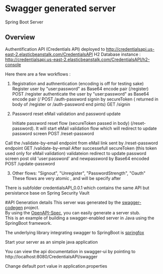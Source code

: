 # Swagger generated server

Spring Boot Server 


## Overview  


Authentification API  (Credentials API) deployed to 
http://credentialsapi.us-east-2.elasticbeanstalk.com/CredentialsAPI
H2 Database instance :
http://credentialsapi.us-east-2.elasticbeanstalk.com/CredentialsAPI/h2-console

Here there are a few workflows :

1) Registration and authnentication (encoding is off for testing sake)
	 Register user by  "user:password" as Base64 encode pair (/register)
POST /register
 authenticate the user by   "user:password" as Base64 encode pair (/
POST /auth-password
signin by secureToken ( returned in body of /register or  /auth-password end pints)
GET /signin

2) Password reset eMail validation  and password update

	Initiate password reset flow (secureToken passed in body)  (/reset-password).  It will start eMail validation flow which will redirect to update password screen
POST /reset-password 

Call the /validate-by-email endpoint  from eMail link sent by /reset-password endpoint
GET /validate-by-email
    After successefull secureToken (this token used only for eMail validation) validateion redirect to update password screen post old 'user:password' and newpassword  by Base64 encoded 
POST /update-password

3) Other flows: "Signout", "Unregister", "PasswordStrength", "Oauth"
	These flows are very atomic , and will be specify after

There is subfolder credentialsAPI_0.0.1 which contains the same API but persistance base on Spring Security Vault 

#API Generation details
This server was generated by the [swagger-codegen](https://github.com/swagger-api/swagger-codegen) project.  
By using the [OpenAPI-Spec](https://github.com/swagger-api/swagger-core), you can easily generate a server stub.  
This is an example of building a swagger-enabled server in Java using the SpringBoot framework.  

The underlying library integrating swagger to SpringBoot is [springfox](https://github.com/springfox/springfox)  

Start your server as an simple java application  

You can view the api documentation in swagger-ui by pointing to  
http://localhost:8080/CredentialsAPI/swagger  

Change default port value in application.properties